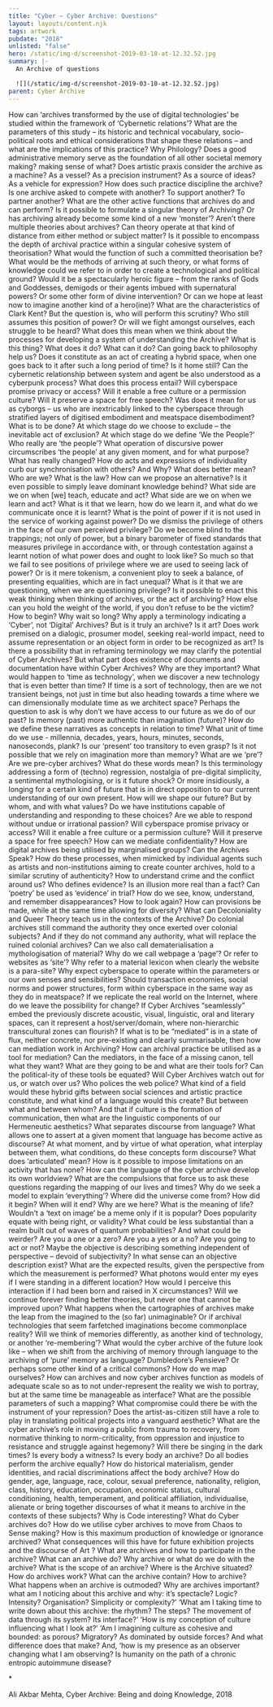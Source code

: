 ```yaml
---
title: "Cyber ~ Cyber Archive: Questions"
layout: layouts/content.njk
tags: artwork
pubdate: "2018"
unlisted: "false"
hero: /static/img-d/screenshot-2019-03-10-at-12.32.52.jpg
summary: |-
  An Archive of questions

  ![](/static/img-d/screenshot-2019-03-10-at-12.32.52.jpg)
parent: Cyber Archive
---
```

How can ‘archives transformed by the use of digital technologies’ be studied within the framework of ‘Cybernetic relations’? What are the parameters of this study – its historic and technical vocabulary, socio-political roots and ethical considerations that shape these relations – and what are the implications of this practice? Why Philology? Does a good administrative memory serve as the foundation of all other societal memory making? making sense of what? Does artistic praxis consider the archive as a machine? As a vessel? As a precision instrument? As a source of ideas? As a vehicle for expression? How does such practice discipline the archive? Is one archive asked to compete with another? To support another? To partner another? What are the other active functions that archives do and can perform? Is it possible to formulate a singular theory of Archiving? Or has archiving already become some kind of a new ‘monster’? Aren’t there multiple theories about archives? Can theory operate at that kind of distance from either method or subject matter? Is it possible to encompass the depth of archival practice within a singular cohesive system of theorisation? What would the function of such a committed theorisation be? What would be the methods of arriving at such theory, or what forms of knowledge could we refer to in order to create a technological and political ground? Would it be a spectacularly heroic figure – from the ranks of Gods and Goddesses, demigods or their agents imbued with supernatural powers? Or some other form of divine intervention? Or can we hope at least now to imagine another kind of a hero(ine)? What are the characteristics of Clark Kent? But the question is, who will perform this scrutiny? Who still assumes this position of power? Or will we fight amongst ourselves, each struggle to be heard? What does this mean when we think about the processes for developing a system of understanding the Archive? What is this thing? What does it do? What can it do? Can going back to philosophy help us? Does it constitute as an act of creating a hybrid space, when one goes back to it after such a long period of time? Is it home still? Can the cybernetic relationship between system and agent be also understood as a cyberpunk process? What does this process entail? Will cyberspace promise privacy or access? Will it enable a free culture or a permission culture? Will it preserve a space for free speech? Was does it mean for us as cyborgs – us who are inextricably linked to the cyberspace through stratified layers of digitised embodiment and meatspace disembodiment? What is to be done? At which stage do we choose to exclude – the inevitable act of exclusion? At which stage do we define ‘We the People?’ Who really are ‘the people’? What operation of discursive power circumscribes ‘the people’ at any given moment, and for what purpose? What has really changed? How do acts and expressions of individuality curb our synchronisation with others? And Why? What does better mean? Who are we? What is the law? How can we propose an alternative? Is it even possible to simply leave dominant knowledge behind? What side are we on when \[we] teach, educate and act? What side are we on when we learn and act? What is it that we learn, how do we learn it, and what do we communicate once it is learnt? What is the point of power if it is not used in the service of working against power? Do we dismiss the privilege of others in the face of our own perceived privilege? Do we become blind to the trappings; not only of power, but a binary barometer of fixed standards that measures privilege in accordance with, or through contestation against a learnt notion of what power does and ought to look like? So much so that we fail to see positions of privilege where we are used to seeing lack of power? Or is it mere tokenism, a convenient ploy to seek a balance, of presenting equalities, which are in fact unequal? What is it that we are questioning, when we are questioning privilege? Is it possible to enact this weak thinking when thinking of archives, or the act of archiving? How else can you hold the weight of the world, if you don’t refuse to be the victim? How to begin? Why wait so long? Why apply a terminology indicating a ‘Cyber’, not ‘Digital’ Archives? But is it truly an archive? Is it art? Does work premised on a dialogic, prosumer model, seeking real-world impact, need to assume representation or an object form in order to be recognized as art? Is there a possibility that in reframing terminology we may clarify the potential of Cyber Archives? But what part does existence of documents and documentation have within Cyber Archives? Why are they important? What would happen to ‘time as technology’, when we discover a new technology that is even better than time? If time is a sort of technology, then are we not transient beings, not just in time but also heading towards a time where we can dimensionally modulate time as we architect space? Perhaps the question to ask is why don’t we have access to our future as we do of our past? Is memory (past) more authentic than imagination (future)? How do we define these narratives as concepts in relation to time? What unit of time do we use - millennia, decades, years, hours, minutes, seconds, nanoseconds, plank? Is our ‘present’ too transitory to even grasp? Is it not possible that we rely on imagination more than memory? What are we ‘pre’? Are we pre-cyber archives? What do these words mean? Is this terminology addressing a form of (techno) regression, nostalgia of pre-digital simplicity, a sentimental mythologising, or is it future shock? Or more insidiously, a longing for a certain kind of future that is in direct opposition to our current understanding of our own present. How will we shape our future? But by whom, and with what values? Do we have institutions capable of understanding and responding to these choices? Are we able to respond without undue or irrational passion? Will cyberspace promise privacy or access? Will it enable a free culture or a permission culture? Will it preserve a space for free speech? How can we mediate confidentiality? How are digital archives being utilised by marginalised groups? Can the Archives Speak? How do these processes, when mimicked by individual agents such as artists and non-institutions aiming to create counter archives, hold to a similar scrutiny of authenticity? How to understand crime and the conflict around us? Who defines evidence? Is an illusion more real than a fact? Can ‘poetry’ be used as ‘evidence’ in trial? How do we see, know, understand, and remember disappearances? How to look again? How can provisions be made, while at the same time allowing for diversity? What can Decoloniality and Queer Theory teach us in the contexts of the Archive? Do colonial archives still command the authority they once exerted over colonial subjects? And if they do not command any authority, what will replace the ruined colonial archives? Can we also call dematerialisation a mythologisation of material? Why do we call webpage a ‘page’? Or refer to websites as ‘site’? Why refer to a material lexicon when clearly the website is a para-site? Why expect cyberspace to operate within the parameters or our own senses and sensibilities? Should transaction economies, social norms and power structures, form within cyberspace in the same way as they do in meatspace? If we replicate the real world on the Internet, where do we leave the possibility for change? If Cyber Archives “seamlessly” embed the previously discrete acoustic, visual, linguistic, oral and literary spaces, can it represent a host/server/domain, where non-hierarchic transcultural zones can flourish? If what is to be “mediated” is in a state of flux, neither concrete, nor pre-existing and clearly summarisable, then how can mediation work in Archiving? How can archival practice be utilised as a tool for mediation? Can the mediators, in the face of a missing canon, tell what they want? What are they going to be and what are their tools for? Can the political-ity of these tools be equated? Will Cyber Archives watch out for us, or watch over us? Who polices the web police? What kind of a field would these hybrid gifts between social sciences and artistic practice constitute, and what kind of a language would this create? But between what and between whom? And that if culture is the formation of communication, then what are the linguistic components of our Hermeneutic aesthetics? What separates discourse from language? What allows one to assert at a given moment that language has become active as discourse? At what moment, and by virtue of what operation, what interplay between them, what conditions, do these concepts form discourse? What does ‘articulated’ mean? How is it possible to impose limitations on an activity that has none? How can the language of the cyber archive develop its own worldview? What are the compulsions that force us to ask these questions regarding the mapping of our lives and times? Why do we seek a model to explain ‘everything’? Where did the universe come from? How did it begin? When will it end? Why are we here? What is the meaning of life? Wouldn’t a ‘text on image’ be a meme only if it is popular? Does popularity equate with being right, or validity? What could be less substantial than a realm built out of waves of quantum probabilities? And what could be weirder? Are you a one or a zero? Are you a yes or a no? Are you going to act or not? Maybe the objective is describing something independent of perspective – devoid of subjectivity? In what sense can an objective description exist? What are the expected results, given the perspective from which the measurement is performed? What photons would enter my eyes if I were standing in a different location? How would I perceive this interaction if I had been born and raised in X circumstances? Will we continue forever finding better theories, but never one that cannot be improved upon? What happens when the cartographies of archives make the leap from the imagined to the (so far) unimaginable? Or if archival technologies that seem farfetched imaginations become commonplace reality? Will we think of memories differently, as another kind of technology, or another ‘re-membering’? What would the cyber archive of the future look like – when we shift from the archiving of memory through language to the archiving of ‘pure’ memory as language? Dumbledore’s Pensieve? Or perhaps some other kind of a critical commons? How do we map ourselves? How can archives and now cyber archives function as models of adequate scale so as to not under-represent the reality we wish to portray, but at the same time be manageable as interface? What are the possible parameters of such a mapping? What compromise could there be with the instrument of your repression? Does the artist-as-citizen still have a role to play in translating political projects into a vanguard aesthetic? What are the cyber archive’s role in moving a public from trauma to recovery, from normative thinking to norm-criticality, from oppression and injustice to resistance and struggle against hegemony? Will there be singing in the dark times? Is every body a witness? Is every body an archive? Do all bodies perform the archive equally? How do historical materialism, gender identities, and racial discriminations affect the body archive? How do gender, age, language, race, colour, sexual preference, nationality, religion, class, history, education, occupation, economic status, cultural conditioning, health, temperament, and political affiliation, individualise, alienate or bring together discourses of what it means to archive in the contexts of these subjects? Why is Code interesting? What do Cyber archives do? How do we utilise cyber archives to move from Chaos to Sense making? How is this maximum production of knowledge or ignorance archived? What consequences will this have for future exhibition projects and the discourse of Art ? What are archives and how to participate in the archive? What can an archive do? Why archive or what do we do with the archive? What is the scope of an archive? Where is the Archive situated? How do archives work? What can the archive contain? How to archive? What happens when an archive is outmoded? Why are archives important? what am I noticing about this archive and why: it’s spectacle? Logic? Intensity? Organisation? Simplicity or complexity?’ ‘What am I taking time to write down about this archive: the rhythm? The steps? The movement of data through its system? Its interface?’ ‘How is my conception of culture influencing what I look at?’ ‘Am I imagining culture as cohesive and bounded: as porous? Migratory? As dominated by outside forces? And what difference does that make? And, ‘how is my presence as an observer changing what I am observing? Is humanity on the path of a chronic entropic autoimmune disease?



\*

Ali Akbar Mehta, Cyber Archive: Being and doing Knowledge, 2018
